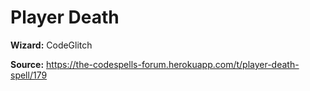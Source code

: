 # Player Death

**Wizard:** CodeGlitch

**Source:** https://the-codespells-forum.herokuapp.com/t/player-death-spell/179
